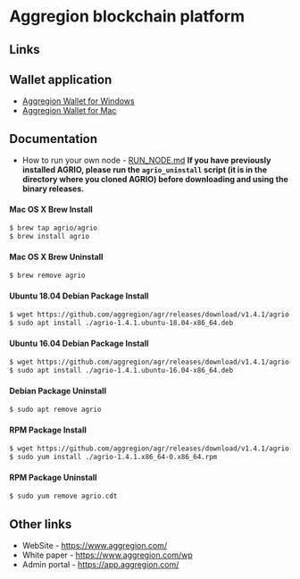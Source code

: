 # Aggregion blockchain platform

## Links

## Wallet application
* [Aggregion Wallet for Windows](http://links.aggregion.com/agr-wallet/windows/latest)
* [Aggregion Wallet for Mac](http://links.aggregion.com/agr-wallet/mac/latest)

## Documentation
* How to run your own node - [RUN_NODE.md](RUN_NODE.md)
**If you have previously installed AGRIO, please run the `agrio_uninstall` script (it is in the directory where you cloned AGRIO) before downloading and using the binary releases.**

#### Mac OS X Brew Install
```sh
$ brew tap agrio/agrio
$ brew install agrio
```
#### Mac OS X Brew Uninstall
```sh
$ brew remove agrio
```
#### Ubuntu 18.04 Debian Package Install
```sh
$ wget https://github.com/aggregion/agr/releases/download/v1.4.1/agrio-1.4.1.ubuntu-18.04-x86_64.deb
$ sudo apt install ./agrio-1.4.1.ubuntu-18.04-x86_64.deb
```
#### Ubuntu 16.04 Debian Package Install
```sh
$ wget https://github.com/aggregion/agr/releases/download/v1.4.1/agrio-1.4.1.ubuntu-16.04-x86_64.deb
$ sudo apt install ./agrio-1.4.1.ubuntu-16.04-x86_64.deb
```
#### Debian Package Uninstall
```sh
$ sudo apt remove agrio
```
#### RPM Package Install
```sh
$ wget https://github.com/aggregion/agr/releases/download/v1.4.1/agrio-1.4.1.x86_64-0.x86_64.rpm
$ sudo yum install ./agrio-1.4.1.x86_64-0.x86_64.rpm
```
#### RPM Package Uninstall
```sh
$ sudo yum remove agrio.cdt
```


## Other links
* WebSite - https://www.aggregion.com/
* White paper - https://www.aggregion.com/wp
* Admin portal - https://app.aggregion.com/
